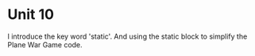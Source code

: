 # Unit 10
I introduce the key word 'static'. And using the static block to simplify the Plane War Game code.

